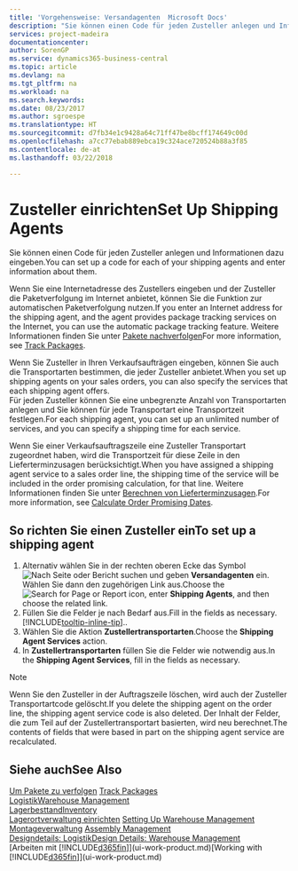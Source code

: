 ```yaml
---
title: 'Vorgehensweise: Versandagenten  Microsoft Docs'
description: "Sie können einen Code für jeden Zusteller anlegen und Informationen dazu eingeben."
services: project-madeira
documentationcenter: 
author: SorenGP
ms.service: dynamics365-business-central
ms.topic: article
ms.devlang: na
ms.tgt_pltfrm: na
ms.workload: na
ms.search.keywords: 
ms.date: 08/23/2017
ms.author: sgroespe
ms.translationtype: HT
ms.sourcegitcommit: d7fb34e1c9428a64c71ff47be8bcff174649c00d
ms.openlocfilehash: a7cc77ebab889ebca19c324ace720524b88a3f85
ms.contentlocale: de-at
ms.lasthandoff: 03/22/2018

---
```

# <a name="set-up-shipping-agents"></a><span data-ttu-id="bdb9c-103">Zusteller einrichten</span><span class="sxs-lookup"><span data-stu-id="bdb9c-103">Set Up Shipping Agents</span></span>
<span data-ttu-id="bdb9c-104">Sie können einen Code für jeden Zusteller anlegen und Informationen dazu eingeben.</span><span class="sxs-lookup"><span data-stu-id="bdb9c-104">You can set up a code for each of your shipping agents and enter information about them.</span></span>  

<span data-ttu-id="bdb9c-105">Wenn Sie eine Internetadresse des Zustellers eingeben und der Zusteller die Paketverfolgung im Internet anbietet, können Sie die Funktion zur automatischen Paketverfolgung nutzen.</span><span class="sxs-lookup"><span data-stu-id="bdb9c-105">If you enter an Internet address for the shipping agent, and the agent provides package tracking services on the Internet, you can use the automatic package tracking feature.</span></span> <span data-ttu-id="bdb9c-106">Weitere Informationen finden Sie unter [Pakete nachverfolgen](sales-how-track-packages.md)</span><span class="sxs-lookup"><span data-stu-id="bdb9c-106">For more information, see [Track Packages](sales-how-track-packages.md).</span></span>

<span data-ttu-id="bdb9c-107">Wenn Sie Zusteller in Ihren Verkaufsaufträgen eingeben, können Sie auch die Transportarten bestimmen, die jeder Zusteller anbietet.</span><span class="sxs-lookup"><span data-stu-id="bdb9c-107">When you set up shipping agents on your sales orders, you can also specify the services that each shipping agent offers.</span></span>  
<span data-ttu-id="bdb9c-108">Für jeden Zusteller können Sie eine unbegrenzte Anzahl von Transportarten anlegen und Sie können für jede Transportart eine Transportzeit festlegen.</span><span class="sxs-lookup"><span data-stu-id="bdb9c-108">For each shipping agent, you can set up an unlimited number of services, and you can specify a shipping time for each service.</span></span>  

<span data-ttu-id="bdb9c-109">Wenn Sie einer Verkaufsauftragszeile eine Zusteller Transportart zugeordnet haben, wird die Transportzeit für diese Zeile in den Lieferterminzusagen berücksichtigt.</span><span class="sxs-lookup"><span data-stu-id="bdb9c-109">When you have assigned a shipping agent service to a sales order line, the shipping time of the service will be included in the order promising calculation, for that line.</span></span> <span data-ttu-id="bdb9c-110">Weitere Informationen finden Sie unter [Berechnen von Lieferterminzusagen](sales-how-to-calculate-order-promising-dates.md).</span><span class="sxs-lookup"><span data-stu-id="bdb9c-110">For more information, see [Calculate Order Promising Dates](sales-how-to-calculate-order-promising-dates.md).</span></span>

## <a name="to-set-up-a-shipping-agent"></a><span data-ttu-id="bdb9c-111">So richten Sie einen Zusteller ein</span><span class="sxs-lookup"><span data-stu-id="bdb9c-111">To set up a shipping agent</span></span>  
1.  <span data-ttu-id="bdb9c-112">Alternativ wählen Sie in der rechten oberen Ecke das Symbol ![Nach Seite oder Bericht suchen](media/ui-search/search_small.png "Nach Seite oder Bericht suchen") und geben **Versandagenten** ein. Wählen Sie dann den zugehörigen Link aus.</span><span class="sxs-lookup"><span data-stu-id="bdb9c-112">Choose the ![Search for Page or Report](media/ui-search/search_small.png "Search for Page or Report icon") icon, enter **Shipping Agents**, and then choose the related link.</span></span>  
2.  <span data-ttu-id="bdb9c-113">Füllen Sie die Felder je nach Bedarf aus.</span><span class="sxs-lookup"><span data-stu-id="bdb9c-113">Fill in the fields as necessary.</span></span> [!INCLUDE[tooltip-inline-tip](includes/tooltip-inline-tip_md.md)]<span data-ttu-id="bdb9c-114">.</span><span class="sxs-lookup"><span data-stu-id="bdb9c-114">.</span></span>  
3.  <span data-ttu-id="bdb9c-115">Wählen Sie die Aktion **Zustellertransportarten**.</span><span class="sxs-lookup"><span data-stu-id="bdb9c-115">Choose the **Shipping Agent Services** action.</span></span>
4. <span data-ttu-id="bdb9c-116">In **Zustellertransportarten** füllen Sie die Felder wie notwendig aus.</span><span class="sxs-lookup"><span data-stu-id="bdb9c-116">In the **Shipping Agent Services**, fill in the fields as necessary.</span></span>

> [!NOTE]  
>  <span data-ttu-id="bdb9c-117">Wenn Sie den Zusteller in der Auftragszeile löschen, wird auch der Zusteller Transportartcode gelöscht.</span><span class="sxs-lookup"><span data-stu-id="bdb9c-117">If you delete the shipping agent on the order line, the shipping agent service code is also deleted.</span></span> <span data-ttu-id="bdb9c-118">Der Inhalt der Felder, die zum Teil auf der Zustellertransportart basierten, wird neu berechnet.</span><span class="sxs-lookup"><span data-stu-id="bdb9c-118">The contents of fields that were based in part on the shipping agent service are recalculated.</span></span>  

## <a name="see-also"></a><span data-ttu-id="bdb9c-119">Siehe auch</span><span class="sxs-lookup"><span data-stu-id="bdb9c-119">See Also</span></span>
<span data-ttu-id="bdb9c-120">[Um Pakete zu verfolgen](sales-how-track-packages.md)  </span><span class="sxs-lookup"><span data-stu-id="bdb9c-120">[Track Packages](sales-how-track-packages.md)  </span></span>  
[<span data-ttu-id="bdb9c-121">Logistik</span><span class="sxs-lookup"><span data-stu-id="bdb9c-121">Warehouse Management</span></span>](warehouse-manage-warehouse.md)  
[<span data-ttu-id="bdb9c-122">Lagerbesttand</span><span class="sxs-lookup"><span data-stu-id="bdb9c-122">Inventory</span></span>](inventory-manage-inventory.md)  
<span data-ttu-id="bdb9c-123">[Lagerortverwaltung einrichten](warehouse-setup-warehouse.md)   </span><span class="sxs-lookup"><span data-stu-id="bdb9c-123">[Setting Up Warehouse Management](warehouse-setup-warehouse.md)   </span></span>  
<span data-ttu-id="bdb9c-124">[Montageverwaltung](assembly-assemble-items.md)  </span><span class="sxs-lookup"><span data-stu-id="bdb9c-124">[Assembly Management](assembly-assemble-items.md)  </span></span>  
[<span data-ttu-id="bdb9c-125">Designdetails: Logistik</span><span class="sxs-lookup"><span data-stu-id="bdb9c-125">Design Details: Warehouse Management</span></span>](design-details-warehouse-management.md)  
<span data-ttu-id="bdb9c-126">[Arbeiten mit [!INCLUDE[d365fin](includes/d365fin_md.md)]](ui-work-product.md)</span><span class="sxs-lookup"><span data-stu-id="bdb9c-126">[Working with [!INCLUDE[d365fin](includes/d365fin_md.md)]](ui-work-product.md)</span></span>  

